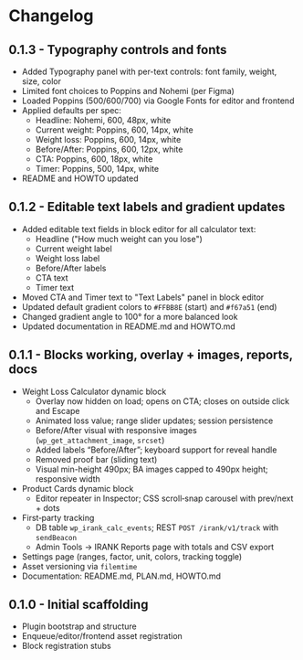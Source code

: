 # Changelog

## 0.1.3 - Typography controls and fonts
- Added Typography panel with per-text controls: font family, weight, size, color
- Limited font choices to Poppins and Nohemi (per Figma)
- Loaded Poppins (500/600/700) via Google Fonts for editor and frontend
- Applied defaults per spec:
  - Headline: Nohemi, 600, 48px, white
  - Current weight: Poppins, 600, 14px, white
  - Weight loss: Poppins, 600, 14px, white
  - Before/After: Poppins, 600, 12px, white
  - CTA: Poppins, 600, 18px, white
  - Timer: Poppins, 500, 14px, white
- README and HOWTO updated

## 0.1.2 - Editable text labels and gradient updates
- Added editable text fields in block editor for all calculator text:
  - Headline ("How much weight can you lose")
  - Current weight label
  - Weight loss label
  - Before/After labels
  - CTA text
  - Timer text
- Moved CTA and Timer text to "Text Labels" panel in block editor
- Updated default gradient colors to `#FFBB8E` (start) and `#f67a51` (end)
- Changed gradient angle to 100° for a more balanced look
- Updated documentation in README.md and HOWTO.md

## 0.1.1 - Blocks working, overlay + images, reports, docs
- Weight Loss Calculator dynamic block
  - Overlay now hidden on load; opens on CTA; closes on outside click and Escape
  - Animated loss value; range slider updates; session persistence
  - Before/After visual with responsive images (`wp_get_attachment_image`, `srcset`)
  - Added labels “Before/After”; keyboard support for reveal handle
  - Removed proof bar (sliding text)
  - Visual min-height 490px; BA images capped to 490px height; responsive width
- Product Cards dynamic block
  - Editor repeater in Inspector; CSS scroll‑snap carousel with prev/next + dots
- First‑party tracking
  - DB table `wp_irank_calc_events`; REST `POST /irank/v1/track` with `sendBeacon`
  - Admin Tools → IRANK Reports page with totals and CSV export
- Settings page (ranges, factor, unit, colors, tracking toggle)
- Asset versioning via `filemtime`
- Documentation: README.md, PLAN.md, HOWTO.md

## 0.1.0 - Initial scaffolding
- Plugin bootstrap and structure
- Enqueue/editor/frontend asset registration
- Block registration stubs
